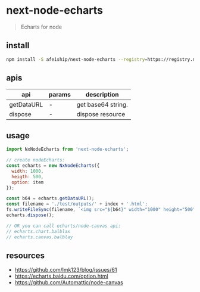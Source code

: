 # next-node-echarts
> Echarts for node

## install
```bash
npm install -S afeiship/next-node-echarts --registry=https://registry.npm.taobao.org
```

## apis
| api        | params | description        |
| ---------- | ------ | ------------------ |
| getDataURL | -      | get base64 string. |
| dispose    | -      | dispose resource   |

## usage
```js
import NxNodeEcharts from 'next-node-echarts';

// create nodeEcharts:
const echarts = new NxNodeEcharts({
  width: 1000,
  heigth: 500,
  option: item
});

const b64 = echarts.getDataURL();
const filename = './test/outputs/' + index + '.html';
fs.writeFileSync(filename, `<img src="${b64}" width="1000" height="500" />`);
echarts.dispose();

// OR you can call echarts/node-canvas api:
// echarts.chart.balblax
// echarts.canvas.balblay
```

## resources
- https://github.com/lmk123/blog/issues/61
- https://echarts.baidu.com/option.html
- https://github.com/Automattic/node-canvas
